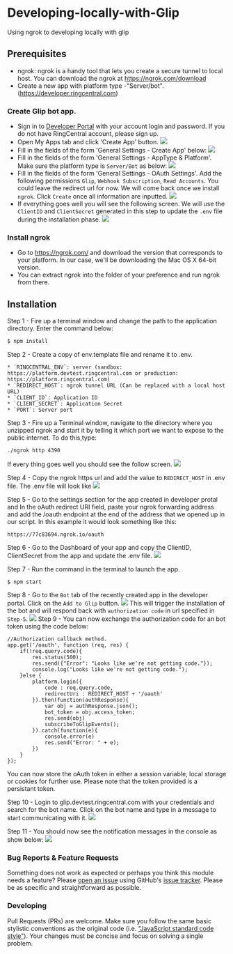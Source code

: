 # Developing-locally-with-Glip
Using ngrok to developing locally with glip

## Prerequisites

* ngrok: ngrok is a handy tool that lets you create a secure tunnel to local host. You can download the ngrok at https://ngrok.com/download
* Create a new app with platform type -"Server/bot". (https://developer.ringcentral.com)

### Create Glip bot app.

* Sign in to [Developer Portal](https://developer.ringcentral.com) with your account login and password. If you do not have RingCentral account, please sign up.
* Open My Apps tab and click 'Create App' button.
  ![](/images/create_app.png)
* Fill in the fields of the form 'General Settings - Create App' below:
  ![](/images/general_setting_step1.png)
* Fill in the fields of the form 'General Settings - AppType & Platform'. Make sure the platform type is `Server/Bot` as below:
  ![](/images/general_setting_step2.png)
* Fill in the fields of the form 'General Settings - OAuth Settings'. Add the following permissions `Glip`, `Webhook Subscription`, `Read Accounts`. You could leave the redirect url for now. We will come back once we install `ngrok`. Click `Create` once all information are inputted.
  ![](/images/general_setting_step3.png)
* If everything goes well you will see the following screen. We will use the `ClientID` and `ClientSecret` generated in this step to update the `.env` file during the installation phase.
  ![](/images/dashboard.png)

### Install ngrok
* Go to https://ngrok.com/ and download the version that corresponds to your platform. In our case, we'll be downloading the Mac OS X 64-bit version.
* You can extract ngrok into the folder of your preference and run ngrok from there.


## Installation

Step 1 - Fire up a terminal window and change the path to the application directory. Enter the command below:

```bash
$ npm install
```

Step 2 - Create a copy of env.template file and rename it to .env.
```
* `RINGCENTRAL_ENV`: server (sandbox: https://platform.devtest.ringcentral.com or production: https://platform.ringcentral.com)
* `REDIRECT_HOST`: ngrok tunnel URL (Can be replaced with a local host URL)
* `CLIENT_ID`: Application ID
* `CLIENT_SECRET`: Application Secret
* `PORT`: Server port
```

Step 3 - Fire up a Terminal window, navigate to the directory where you unzipped ngrok and start it by telling it which port we want to expose to the public internet. To do this,type:
```
./ngrok http 4390
```

If every thing goes well you should see the follow screen.
![](/images/ngrok-running.png)

Step 4 - Copy the ngrok https url and add the value to `REDIRECT_HOST` in .env file. The .env file will look like
![](/images/envfile.png)

Step 5 - Go to the settings section for the app created in developer protal and In the oAuth redirect URI field, paste your ngrok forwarding address and add the /oauth endpoint at the end of the address that we opened up in our script. In this example it would look something like this:
```
https://77c83694.ngrok.io/oauth
```

Step 6 - Go to the Dashboard of your app and copy the ClientID, ClientSecret from the app and update the .env file.
![](/images/dashboard.png)

Step 7 - Run the command in the terminal to launch the app.
```
$ npm start
```

Step 8 - Go to the `Bot` tab of the recently created app in the developer portal. Click on the `Add to Glip` button.
![](/images/bot_tab.png)
This will trigger the installation of the bot and will respond back with `authorization code` in url specified in `Step-5`.
![](/images/authorization.png)
Step 9 - You can now exchange the authorization code for an bot token using the code below:
```
//Authorization callback method.
app.get('/oauth', function (req, res) {
    if(!req.query.code){
        res.status(500);
        res.send({"Error": "Looks like we're not getting code."});
        console.log("Looks like we're not getting code.");
    }else {
        platform.login({
            code : req.query.code,
            redirectUri : REDIRECT_HOST + '/oauth'
        }).then(function(authResponse){
            var obj = authResponse.json();
            bot_token = obj.access_token;
            res.send(obj)
            subscribeToGlipEvents();
        }).catch(function(e){
            console.error(e)
            res.send("Error: " + e);
        })
    }
});
```
You can now store the oAuth token in either a session variable, local storage or cookies for further use. Please note that the token provided is a persistant token.

Step 10 - Login to glip.devtest.ringcentral.com with your credentials and search for the bot name. Click on the bot name and type in a message to start communicating with it.
![](/images/glip_devtest.png)

Step 11 - You should now see the notification messages in the console as show below:
![](/images/console.png)


### Bug Reports & Feature Requests

Something does not work as expected or perhaps you think this module needs a feature? Please [open an issue](https://github.com/pkvenu/developing-locally-with-Glip/issues/new) using GitHub's [issue tracker](https://github.com/pkvenu/developing-locally-with-Glip/issues). Please be as specific and straightforward as possible.

### Developing

Pull Requests (PRs) are welcome. Make sure you follow the same basic stylistic conventions as the original code (i.e. ["JavaScript standard code style"](http://standardjs.com)). Your changes must be concise and focus on solving a single problem.